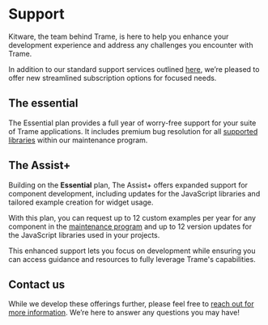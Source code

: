 # Support

Kitware, the team behind Trame, is here to help you enhance your development experience and address any challenges you encounter with Trame.

In addition to our standard support services outlined [here](https://www.kitware.com/trame/), we’re pleased to offer new streamlined subscription options for focused needs.

## The essential

The Essential plan provides a full year of worry-free support for your suite of Trame applications. It includes premium bug resolution for all [supported libraries](https://github.com/topics/trame-maintenance-program) within our maintenance program.

## The Assist+

Building on the __Essential__ plan, The Assist+ offers expanded support for component development, including updates for the JavaScript libraries and tailored example creation for widget usage.

With this plan, you can request up to 12 custom examples per year for any component in the [maintenance program](https://github.com/topics/trame-maintenance-program) and up to 12 version updates for the JavaScript libraries used in your projects.

This enhanced support lets you focus on development while ensuring you can access guidance and resources to fully leverage Trame's capabilities.

## Contact us

While we develop these offerings further, please feel free to [reach out for more information](https://www.kitware.com/trame/). We’re here to answer any questions you may have!
